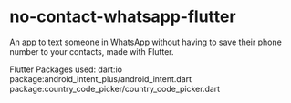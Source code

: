 # no-contact-whatsapp-flutter

An app to text someone in WhatsApp without having to save their phone number to your contacts, made with Flutter.

Flutter Packages used:
dart:io
package:android_intent_plus/android_intent.dart
package:country_code_picker/country_code_picker.dart

